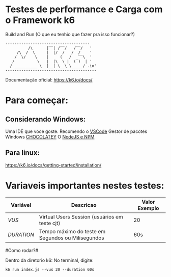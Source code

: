 # Testes de performance e Carga com o Framework k6 


Build and Run 
(O que eu tenhio que fazer pra isso funcionar?)


````
-------------------------------------
          /\      |‾‾| /‾‾/   /‾‾/   '
     /\  /  \     |  |/  /   /  /    '
    /  \/    \    |     (   /   ‾‾\  '
   /          \   |  |\  \ |  (‾)  | '
  / __________ \  |__| \__\ \_____/ .io'
----------------------------------------
```` 

Documentação oficial: https://k6.io/docs/


# Para começar:
## Considerando Windows:

Uma IDE que voce goste. Recomendo o [VSCode](https://code.visualstudio.com/download)
Gestor de pacotes Windows [CHOCOLATEY](https://chocolatey.org/install)
O [NodeJS e NPM](https://docs.npmjs.com/downloading-and-installing-node-js-and-npm)


## Para linux:

https://k6.io/docs/getting-started/installation/


# Variaveis importantes nestes testes:

| Variável  | Descricao | Valor Exemplo|
|-----------|----------------------------------------------------|----|
| _VUS_     | Virtual Users Session (usuários em teste cjt)      | 20 |
| _DURATION_| Tempo máximo do teste em Segundos ou Milisegundos  | 60s|


#Como rodar?#

Dentro da diretorio k6:
No terminal, digite: 

```
k6 run index.js --vus 20 --duration 60s
```



